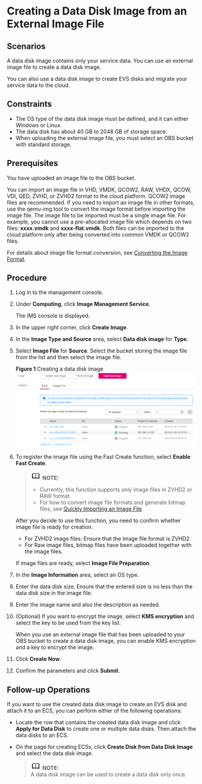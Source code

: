 # Creating a Data Disk Image from an External Image File<a name="EN-US_TOPIC_0084064672"></a>

## Scenarios<a name="section167191841145711"></a>

A  data disk image  contains only your service data. You can use an  external image file  to create a data disk image.

You can also use a data disk image to create EVS disks and migrate your service data to the cloud.

## Constraints<a name="section438627819352"></a>

-   The OS type of the data disk image must be defined, and it can either Windows or Linux.
-   The data disk has about 40 GB to 2048 GB of storage space.
-   When uploading the external image file, you must select an OBS bucket with standard storage.

## Prerequisites<a name="section5577833119352"></a>

You have uploaded an image file to the OBS bucket.

You can import an image file in VHD, VMDK, QCOW2, RAW, VHDX, QCOW, VDI, QED, ZVHD, or ZVHD2 format to the cloud platform. QCOW2 image files are recommended. If you need to import an image file in other formats, use the qemu-img tool to convert the image format before importing the image file. The image file to be imported must be a single image file. For example, you cannot use a pre-allocated image file which depends on two files:  **xxxx.vmdk**  and  **xxxx-flat.vmdk**. Both files can be imported to the cloud platform only after being converted into common VMDK or QCOW2 files.

For details about image file format conversion, see  [Converting the Image Format](converting-the-image-format.md).

## Procedure<a name="section17888236123013"></a>

1.  Log in to the management console.
2.  Under  **Computing**, click  **Image Management Service**.

    The IMS console is displayed.

3.  In the upper right corner, click  **Create Image**.
4.  In the  **Image Type and Source**  area, select  **Data disk image**  for  **Type**.
5.  Select  **Image File**  for  **Source**. Select the bucket storing the image file from the list and then select the image file.

    **Figure  1**  Creating a data disk image<a name="fig4234441141414"></a>  
    ![](figures/creating-a-data-disk-image-0.png "creating-a-data-disk-image-0")

6.  To register the image file using the Fast Create function, select  **Enable Fast Create**.

    >![](public_sys-resources/icon-note.gif) **NOTE:**   
    >-   Currently, this function supports only image files in ZVHD2 or RAW format.  
    >-   For how to convert image file formats and generate bitmap files, see  [Quickly Importing an Image File](quickly-importing-an-image-file.md).  

    After you decide to use this function, you need to confirm whether image file is ready for creation.

    -   For ZVHD2 image files: Ensure that the image file format is ZVHD2.
    -   For Raw image files, bitmap files have been uploaded together with the image files.

    If image files are ready, select  **Image File Preparation**.

7.  In the  **Image Information**  area, select an OS type.
8.  Enter the data disk size. Ensure that the entered size is no less than the data disk size in the image file.
9.  Enter the image name and also the description as needed.
10. \(Optional\) If you want to encrypt the image, select  **KMS encryption**  and select the key to be used from the key list.

    When you use an external image file that has been uploaded to your OBS bucket to create a data disk image, you can enable KMS encryption and a key to encrypt the image.

11. Click  **Create Now**.
12. Confirm the parameters and click  **Submit**.

## Follow-up Operations<a name="section14131852173714"></a>

If you want to use the created data disk image to create an EVS disk and attach it to an ECS, you can perform either of the following operations:

-   Locate the row that contains the created data disk image and click  **Apply for Data Disk**  to create one or multiple data disks. Then attach the data disks to an ECS.
-   On the page for creating ECSs, click  **Create Disk from Data Disk Image**  and select the data disk image.

    >![](public_sys-resources/icon-note.gif) **NOTE:**   
    >A data disk image can be used to create a data disk only once.   


